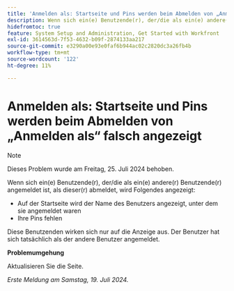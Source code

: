 ```yaml
---
title: 'Anmelden als: Startseite und Pins werden beim Abmelden von „Anmelden als“ falsch angezeigt'
description: Wenn sich ein(e) Benutzende(r), der/die als ein(e) andere(r) Benutzende(r) angemeldet ist, als dieser/diese Benutzende abmeldet, werden auf seinem/ihrem Startbildschirm folgende Probleme angezeigt.
hidefromtoc: true
feature: System Setup and Administration, Get Started with Workfront
exl-id: 3614563d-7f53-4632-b09f-2874133aa217
source-git-commit: e3290a00e93e0faf6b944ac02c2820dc3a26fb4b
workflow-type: tm+mt
source-wordcount: '122'
ht-degree: 11%

---
```


# Anmelden als: Startseite und Pins werden beim Abmelden von „Anmelden als“ falsch angezeigt

>[!NOTE]
>
>Dieses Problem wurde am Freitag, 25. Juli 2024 behoben.

Wenn sich ein(e) Benutzende(r), der/die als ein(e) andere(r) Benutzende(r) angemeldet ist, als dieser(r) abmeldet, wird Folgendes angezeigt:

* Auf der Startseite wird der Name des Benutzers angezeigt, unter dem sie angemeldet waren
* Ihre Pins fehlen

Diese Benutzenden wirken sich nur auf die Anzeige aus. Der Benutzer hat sich tatsächlich als der andere Benutzer angemeldet.

**Problemumgehung**

Aktualisieren Sie die Seite.

_Erste Meldung am Samstag, 19. Juli 2024._
